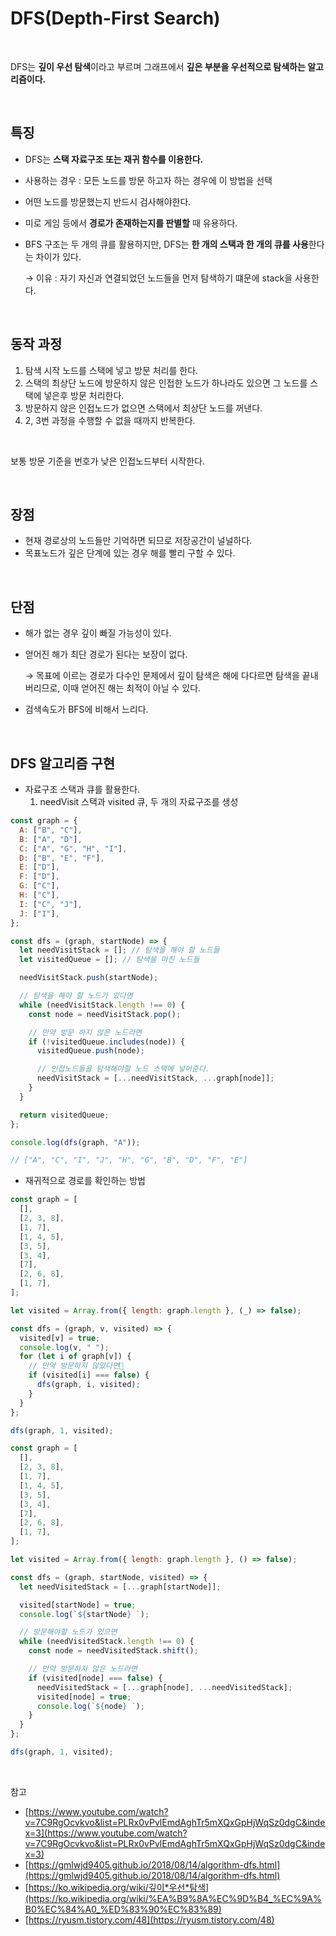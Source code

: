 # DFS(Depth-First Search)

<br>

DFS는 **깊이 우선 탐색**이라고 부르며 그래프에서 **깊은 부분을 우선적으로 탐색하는 알고리즘이다.**

<br>

## 특징

- DFS는 **스택 자료구조 또는 재귀 함수를 이용한다.**
- 사용하는 경우 : 모든 노드를 방문 하고자 하는 경우에 이 방법을 선택
- 어떤 노드를 방문했는지 반드시 검사해야한다.
- 미로 게임 등에서 **경로가 존재하는지를 판별할** 때 유용하다.
- BFS 구조는 두 개의 큐를 활용하지만, DFS는 **한 개의 스택과 한 개의 큐를 사용**한다는 차이가 있다.

  → 이유 : 자기 자신과 연결되었던 노드들을 먼저 탐색하기 떄문에 stack을 사용한다.

<br>

## 동작 과정

1. 탐색 시작 노드를 스택에 넣고 방문 처리를 한다.
2. 스택의 최상단 노드에 방문하지 않은 인접한 노드가 하나라도 있으면 그 노드를 스택에 넣은후 방문 처리한다.
3. 방문하지 않은 인접노드가 없으면 스택에서 최상단 노드를 꺼낸다.
4. 2, 3번 과정을 수행할 수 없을 때까지 반복한다.

<br>

보통 방문 기준을 번호가 낮은 인접노드부터 시작한다.

<br>

## 장점

- 현재 경로상의 노드들만 기억하면 되므로 저장공간이 널널하다.
- 목표노드가 깊은 단계에 있는 경우 해를 빨리 구할 수 있다.

<br>

## 단점

- 해가 없는 경우 깊이 빠질 가능성이 있다.
- 얻어진 해가 최단 경로가 된다는 보장이 없다.

  → 목표에 이르는 경로가 다수인 문제에서 깊이 탐색은 해에 다다르면 탐색을 끝내버리므로, 이때 얻어진 해는 최적이 아닐 수 있다.

- 검색속도가 BFS에 비해서 느리다.

<br>

## DFS 알고리즘 구현

- 자료구조 스택과 큐를 활용한다.
  1. needVisit 스택과 visited 큐, 두 개의 자료구조를 생성

```jsx
const graph = {
  A: ["B", "C"],
  B: ["A", "D"],
  C: ["A", "G", "H", "I"],
  D: ["B", "E", "F"],
  E: ["D"],
  F: ["D"],
  G: ["C"],
  H: ["C"],
  I: ["C", "J"],
  J: ["I"],
};

const dfs = (graph, startNode) => {
  let needVisitStack = []; // 탐색을 해야 할 노드들
  let visitedQueue = []; // 탐색을 마친 노드들

  needVisitStack.push(startNode);

  // 탐색을 해야 할 노드가 있다면
  while (needVisitStack.length !== 0) {
    const node = needVisitStack.pop();

    // 만약 방문 하지 않은 노드라면
    if (!visitedQueue.includes(node)) {
      visitedQueue.push(node);

      // 인접노드들을 탐색해야할 노드 스택에 넣어준다.
      needVisitStack = [...needVisitStack, ...graph[node]];
    }
  }

  return visitedQueue;
};

console.log(dfs(graph, "A"));

// ["A", "C", "I", "J", "H", "G", "B", "D", "F", "E"]
```

- 재귀적으로 경로를 확인하는 방법

```jsx
const graph = [
  [],
  [2, 3, 8],
  [1, 7],
  [1, 4, 5],
  [3, 5],
  [3, 4],
  [7],
  [2, 6, 8],
  [1, 7],
];

let visited = Array.from({ length: graph.length }, (_) => false);

const dfs = (graph, v, visited) => {
  visited[v] = true;
  console.log(v, " ");
  for (let i of graph[v]) {
    // 만약 방문하지 않았다면
    if (visited[i] === false) {
      dfs(graph, i, visited);
    }
  }
};

dfs(graph, 1, visited);
```

```jsx
const graph = [
  [],
  [2, 3, 8],
  [1, 7],
  [1, 4, 5],
  [3, 5],
  [3, 4],
  [7],
  [2, 6, 8],
  [1, 7],
];

let visited = Array.from({ length: graph.length }, () => false);

const dfs = (graph, startNode, visited) => {
  let needVisitedStack = [...graph[startNode]];

  visited[startNode] = true;
  console.log(`${startNode} `);

  // 방문해야할 노드가 있으면
  while (needVisitedStack.length !== 0) {
    const node = needVisitedStack.shift();

    // 만약 방문하지 않은 노드라면
    if (visited[node] === false) {
      needVisitedStack = [...graph[node], ...needVisitedStack];
      visited[node] = true;
      console.log(`${node} `);
    }
  }
};

dfs(graph, 1, visited);
```

<br>

참고

- [https://www.youtube.com/watch?v=7C9RgOcvkvo&list=PLRx0vPvlEmdAghTr5mXQxGpHjWqSz0dgC&index=3](https://www.youtube.com/watch?v=7C9RgOcvkvo&list=PLRx0vPvlEmdAghTr5mXQxGpHjWqSz0dgC&index=3)
- [https://gmlwjd9405.github.io/2018/08/14/algorithm-dfs.html](https://gmlwjd9405.github.io/2018/08/14/algorithm-dfs.html)
- [https://ko.wikipedia.org/wiki/깊이*우선*탐색](https://ko.wikipedia.org/wiki/%EA%B9%8A%EC%9D%B4_%EC%9A%B0%EC%84%A0_%ED%83%90%EC%83%89)
- [https://ryusm.tistory.com/48](https://ryusm.tistory.com/48)
